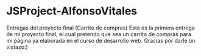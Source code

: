 # JSProject-AlfonsoVitales
Entregas del proyecto final (Carrito de compras)
Esta es la primera entrega de mi proyecto final, el cual pretendo que sea un carrito de compras para mi página ya elaborada en el curso de desarrollo web. Gracias por darle un vistazo:)

